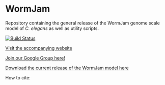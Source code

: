 # WormJam

Repository containing the general release of the WormJam genome scale model of *C. elegans* as well as utility scripts.

[![Build Status](https://travis-ci.com/JakeHattwell/wormjam.svg?branch=devel)](https://travis-ci.com/JakeHattwell/wormjam)

[Visit the accompanying website](https://gh.wormjam.life)

[Join our Google Group here!](https://groups.google.com/forum/#!forum/wormjam)

[Download the current release of the WormJam model here](https://github.com/JakeHattwell/wormjam/raw/master/sbml/WormJam_2018_12_13.xml)

How to cite:

